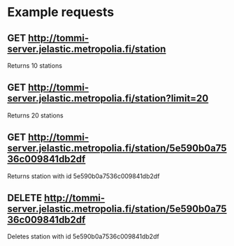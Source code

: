 # Example requests

## GET http://tommi-server.jelastic.metropolia.fi/station

Returns 10 stations

## GET http://tommi-server.jelastic.metropolia.fi/station?limit=20

Returns 20 stations

## GET http://tommi-server.jelastic.metropolia.fi/station/5e590b0a7536c009841db2df

Returns station with id 5e590b0a7536c009841db2df

## DELETE http://tommi-server.jelastic.metropolia.fi/station/5e590b0a7536c009841db2df

Deletes station with id 5e590b0a7536c009841db2df
